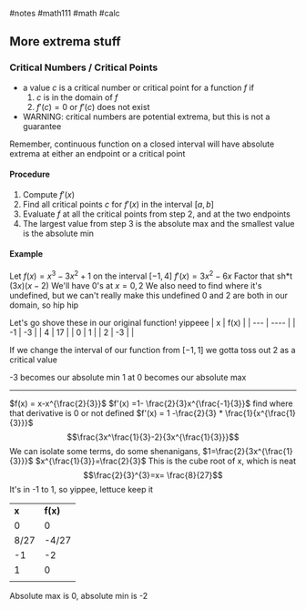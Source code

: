 #notes #math111 #math #calc



## More extrema stuff

### Critical Numbers / Critical Points
- a value $c$ is a critical number or critical point for a function $f$ if
	1. $c$ is in the domain of $f$
	2. $f'(c) = 0$ or $f'(c)$ does not exist
- WARNING: critical numbers are potential extrema, but this is not a guarantee

Remember, continuous function on a closed interval will have absolute extrema at either an endpoint or a critical point

#### Procedure
1. Compute $f'(x)$
2. Find all critical points $c$ for $f'(x)$ in the interval $[a,b]$
3. Evaluate $f$ at all the critical points from step 2, and at the two endpoints
4. The largest value from step 3 is the absolute max and the smallest value is the absolute min

#### Example
Let $f(x) = x^{3}-3x^{2}+1$ on the interval $[-1,4]$
$f'(x) = 3x^{2}-6x$ 
Factor that sh\*t
$(3x)(x-2)$
We'll have 0's at $x=0,2$
We also need to find where it's undefined, but we can't really make this undefined
0 and 2 are both in our domain, so hip hip

Let's go shove these in our original function! yippeee
| x   | f(x) |
| --- | ---- |
| -1  | -3   |
| 4   | 17   |
| 0   | 1    |
| 2   | -3   |
| 

If we change the interval of our function from $[-1,1]$ we gotta toss out 2 as a critical value

-3 becomes our absolute min
1 at 0 becomes our absolute max

---

$f(x) = x-x^{\frac{2}{3}}$
$f'(x) =1- \frac{2}{3}x^{\frac{-1}{3}}$
find where that derivative is 0 or not defined
$f'(x) = 1 -\frac{2}{3} * \frac{1}{x^{\frac{1}{3}}}$
$$\frac{3x^\frac{1}{3}-2}{3x^{\frac{1}{3}}}$$
We can isolate some terms, do some shenanigans, 
$1=\frac{2}{3x^{\frac{1}{3}}}$
$x^{\frac{1}{3}}=\frac{2}{3}$
This is the cube root of x, which is neat
$$\frac{2}{3}^{3}=x= \frac{8}{27}$$
It's in -1 to 1, so yippee, lettuce keep it

|       |          |
| ----- | -------- |
| **x** | **f(x)** |
| 0     | 0        |
| 8/27  | -4/27    |
| -1    | -2       | 
| 1     | 0        |
|       |          |

Absolute max is 0,  absolute min is -2 


